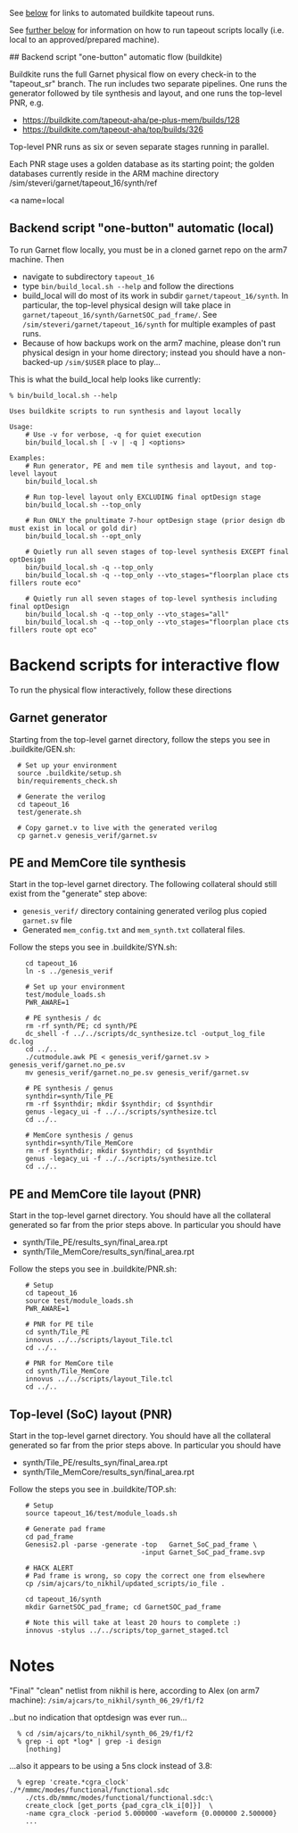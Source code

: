 See [below](#buildkite) for links to automated buildkite tapeout runs.

See [further below](*local) for information on how to run tapeout scripts locally (i.e. local to an approved/prepared machine).

<a name=buildkite>
## Backend script "one-button" automatic flow (buildkite)

Buildkite runs the full Garnet physical flow on every check-in to the "tapeout_sr" branch.
The run includes two separate pipelines. One runs the generator
followed by tile synthesis and layout, and one runs the top-level PNR, e.g.
* https://buildkite.com/tapeout-aha/pe-plus-mem/builds/128
* https://buildkite.com/tapeout-aha/top/builds/326

Top-level PNR runs as six or seven separate stages running in parallel. 

Each PNR stage uses a golden database as its starting point; the
golden databases currently reside in the ARM machine directory
/sim/steveri/garnet/tapeout_16/synth/ref

<a name=local
## Backend script "one-button" automatic (local)

To run Garnet flow locally, you must be in a cloned garnet repo on the arm7 machine. Then

* navigate to subdirectory `tapeout_16`
* type `bin/build_local.sh --help` and follow the directions
* build_local will do most of its work in subdir `garnet/tapeout_16/synth`. In particular, the top-level physical design will take place in `garnet/tapeout_16/synth/GarnetSOC_pad_frame/`. See `/sim/steveri/garnet/tapeout_16/synth` for multiple examples of past runs.
* Because of how backups work on the arm7 machine, please don't run physical design in your home directory; instead you should have a non-backed-up `/sim/$USER` place to play...

This is what the build_local help looks like currently:

```
% bin/build_local.sh --help

Uses buildkite scripts to run synthesis and layout locally

Usage:
    # Use -v for verbose, -q for quiet execution
    bin/build_local.sh [ -v | -q ] <options>

Examples:
    # Run generator, PE and mem tile synthesis and layout, and top-level layout
    bin/build_local.sh

    # Run top-level layout only EXCLUDING final optDesign stage
    bin/build_local.sh --top_only

    # Run ONLY the pnultimate 7-hour optDesign stage (prior design db must exist in local or gold dir)
    bin/build_local.sh --opt_only

    # Quietly run all seven stages of top-level synthesis EXCEPT final optDesign
    bin/build_local.sh -q --top_only
    bin/build_local.sh -q --top_only --vto_stages="floorplan place cts fillers route eco"

    # Quietly run all seven stages of top-level synthesis including final optDesign
    bin/build_local.sh -q --top_only --vto_stages="all"
    bin/build_local.sh -q --top_only --vto_stages="floorplan place cts fillers route opt eco"
```


# Backend scripts for interactive flow

To run the physical flow interactively, follow these directions

## Garnet generator

Starting from the top-level garnet directory, follow the steps you see in .buildkite/GEN.sh:
```
  # Set up your environment
  source .buildkite/setup.sh
  bin/requirements_check.sh

  # Generate the verilog
  cd tapeout_16
  test/generate.sh

  # Copy garnet.v to live with the generated verilog
  cp garnet.v genesis_verif/garnet.sv
```

## PE and MemCore tile synthesis

Start in the top-level garnet directory. The following collateral should still exist from the "generate" step above:
* `genesis_verif/` directory containing generated verilog plus copied `garnet.sv` file
* Generated `mem_config.txt` and `mem_synth.txt` collateral files.

Follow the steps you see in .buildkite/SYN.sh:
```
    cd tapeout_16
    ln -s ../genesis_verif

    # Set up your environment
    test/module_loads.sh
    PWR_AWARE=1

    # PE synthesis / dc
    rm -rf synth/PE; cd synth/PE
    dc_shell -f ../../scripts/dc_synthesize.tcl -output_log_file dc.log
    cd ../..
    ./cutmodule.awk PE < genesis_verif/garnet.sv > genesis_verif/garnet.no_pe.sv
    mv genesis_verif/garnet.no_pe.sv genesis_verif/garnet.sv

    # PE synthesis / genus
    synthdir=synth/Tile_PE
    rm -rf $synthdir; mkdir $synthdir; cd $synthdir
    genus -legacy_ui -f ../../scripts/synthesize.tcl
    cd ../..    

    # MemCore synthesis / genus
    synthdir=synth/Tile_MemCore
    rm -rf $synthdir; mkdir $synthdir; cd $synthdir
    genus -legacy_ui -f ../../scripts/synthesize.tcl
    cd ../..    
```

## PE and MemCore tile layout (PNR)

Start in the top-level garnet directory. You should have all the collateral generated so far from the prior steps above. In particular you should have
* synth/Tile_PE/results_syn/final_area.rpt
* synth/Tile_MemCore/results_syn/final_area.rpt

Follow the steps you see in .buildkite/PNR.sh:
```
    # Setup
    cd tapeout_16
    source test/module_loads.sh
    PWR_AWARE=1

    # PNR for PE tile
    cd synth/Tile_PE
    innovus ../../scripts/layout_Tile.tcl
    cd ../..

    # PNR for MemCore tile
    cd synth/Tile_MemCore
    innovus ../../scripts/layout_Tile.tcl
    cd ../..
```

## Top-level (SoC) layout (PNR)

Start in the top-level garnet directory. You should have all the collateral generated so far from the prior steps above. In particular you should have
* synth/Tile_PE/results_syn/final_area.rpt
* synth/Tile_MemCore/results_syn/final_area.rpt

Follow the steps you see in .buildkite/TOP.sh:
```
    # Setup
    source tapeout_16/test/module_loads.sh

    # Generate pad frame
    cd pad_frame
    Genesis2.pl -parse -generate -top   Garnet_SoC_pad_frame \
                                 -input Garnet_SoC_pad_frame.svp

    # HACK ALERT
    # Pad frame is wrong, so copy the correct one from elsewhere
    cp /sim/ajcars/to_nikhil/updated_scripts/io_file .

    cd tapeout_16/synth
    mkdir GarnetSOC_pad_frame; cd GarnetSOC_pad_frame

    # Note this will take at least 20 hours to complete :)
    innovus -stylus ../../scripts/top_garnet_staged.tcl
```

# Notes

"Final" "clean" netlist from nikhil is here, according to Alex (on arm7 machine):
`/sim/ajcars/to_nikhil/synth_06_29/f1/f2`


..but no indication that optdesign was ever run...
```
  % cd /sim/ajcars/to_nikhil/synth_06_29/f1/f2
  % grep -i opt *log* | grep -i design
    [nothing]
```

...also it appears to be using a 5ns clock instead of 3.8:
```
  % egrep 'create.*cgra_clock' ./*/mmmc/modes/functional/functional.sdc
    ./cts.db/mmmc/modes/functional/functional.sdc:\
    create_clock [get_ports {pad_cgra_clk_i[0]}]  \
    -name cgra_clock -period 5.000000 -waveform {0.000000 2.500000}
    ...
```
